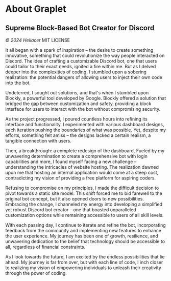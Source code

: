 # About Graplet
## Supreme Block-Based Bot Creator for Discord
*© 2024 Heliacer* MIT LICENSE

It all began with a spark of inspiration – the desire to create something innovative, something that could revolutionize the way people interacted on Discord. The idea of crafting a customizable Discord bot, one that users could tailor to their exact needs, ignited a fire within me. But as I delved deeper into the complexities of coding, I stumbled upon a sobering realization: the potential dangers of allowing users to inject their own code into the bot. 

Undeterred, I sought out solutions, and that's when I stumbled upon Blockly, a powerful tool developed by Google. Blockly offered a solution that bridged the gap between customization and safety, providing a block interface for users to interact with the bot without compromising security.

As the project progressed, I poured countless hours into refining its interface and functionality. I experimented with various dashboard designs, each iteration pushing the boundaries of what was possible. Yet, despite my efforts, something felt amiss – the designs lacked a certain realism, a tangible connection with users.

Then, a breakthrough: a complete redesign of the dashboard. Fueled by my unwavering determination to create a comprehensive bot with login capabilities and more, I found myself facing a new challenge – understanding the intricacies of website hosting. The realization dawned upon me that hosting an internal application would come at a steep cost, contradicting my vision of providing a free platform for aspiring coders.

Refusing to compromise on my principles, I made the difficult decision to pivot towards a static site model. This shift forced me to bid farewell to the original bot concept, but it also opened doors to new possibilities. Embracing the change, I channeled my energy into developing a simplified yet robust Discord bot creator – one that boasted unparalleled customization options while remaining accessible to users of all skill levels.

With each passing day, I continue to iterate and refine the bot, incorporating feedback from the community and implementing new features to enhance the user experience. My journey has been one of growth, resilience, and unwavering dedication to the belief that technology should be accessible to all, regardless of financial constraints.

As I look towards the future, I am excited by the endless possibilities that lie ahead. My journey is far from over, but with each line of code, I inch closer to realizing my vision of empowering individuals to unleash their creativity through the power of coding.